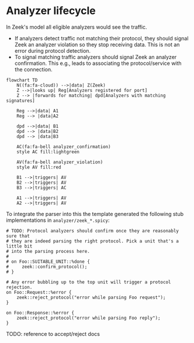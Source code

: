 # Analyzer lifecycle

In Zeek's model all eligible analyzers would see the traffic.

- If analyzers detect traffic not matching their protocol, they should signal
  Zeek an analyzer violation so they stop receiving data. This is not an error
  during protocol detection.
- To signal matching traffic analyzers should signal Zeek an analyzer
  confirmation. This e.g., leads to associating the protocol/service with the
  connection.

```mermaid
flowchart TD
    N((fa:fa-cloud)) -->|data| Z(Zeek)
    Z -->|looks up| Reg[Analyzers registered for port]
    Z --> |forwards for matching| dpd[Analyzers with matching signatures]

    Reg -->|data| A1
    Reg --> |data|A2

    dpd -->|data| B1
    dpd --> |data|B2
    dpd --> |data|B3

    AC(fa:fa-bell analyzer_confirmation)
    style AC fill:lightgreen

    AV(fa:fa-bell analyzer_violation)
    style AV fill:red

    B1 -->|triggers| AV
    B2 -->|triggers| AV
    B3 -->|triggers| AC

    A1 -->|triggers| AV
    A2 -->|triggers| AV
```

To integrate the parser into this the template generated the following stub implementations in `analyzer/zeek_*.spicy`:

```spicy
# TODO: Protocol analyzers should confirm once they are reasonably sure that
# they are indeed parsing the right protocol. Pick a unit that's a little bit
# into the parsing process here.
#
# on Foo::SUITABLE_UNIT::%done {
#     zeek::confirm_protocol();
# }

# Any error bubbling up to the top unit will trigger a protocol rejection.
on Foo::Request::%error {
    zeek::reject_protocol("error while parsing Foo request");
}

on Foo::Response::%error {
    zeek::reject_protocol("error while parsing Foo reply");
}
```

TODO: reference to accept/reject docs
